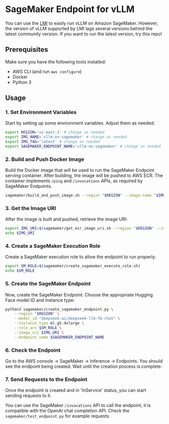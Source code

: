 # SageMaker Endpoint for vLLM

You can use the [LMI](https://docs.djl.ai/docs/serving/serving/docs/lmi/index.html) to easily run vLLM on Amazon SageMaker. However, the version of vLLM supported by LMI lags several versions behind the latest community version. If you want to run the latest version, try this repo!

## Prerequisites

Make sure you have the following tools installed:
- AWS CLI (and run `aws configure`)
- Docker
- Python 3

## Usage

### 1. Set Environment Variables

Start by setting up some environment variables. Adjust them as needed:

```sh
export REGION='us-east-1' # change as needed
export IMG_NAME='vllm-on-sagemaker' # change as needed
export IMG_TAG='latest' # change as needed
export SAGEMAKER_ENDPOINT_NAME='vllm-on-sagemaker' # change as needed
```

### 2. Build and Push Docker Image

Build the Docker image that will be used to run the SageMaker Endpoint serving container. After building, the image will be pushed to AWS ECR. The container implements `/ping` and `/invocations` APIs, as required by SageMaker Endpoints.

```sh
sagemaker/build_and_push_image.sh --region "$REGION" --image-name "$IMG_NAME" --tag "$IMG_TAG"
```

### 3. Get the Image URI

After the image is built and pushed, retrieve the image URI:

```sh
export IMG_URI=$(sagemaker/get_ecr_image_uri.sh --region "$REGION" --image-name "$IMG_NAME" --tag "$IMG_TAG")
echo $IMG_URI
```

### 4. Create a SageMaker Execution Role

Create a SageMaker execution role to allow the endpoint to run properly:

```sh
export SM_ROLE=$(sagemaker/create_sagemaker_execute_role.sh)
echo $SM_ROLE
```

### 5. Create the SageMaker Endpoint

Now, create the SageMaker Endpoint. Choose the appropriate Hugging Face model ID and instance type:

```sh
python3 sagemaker/create_sagemaker_endpoint.py \
    --region "$REGION" \
    --model_id "deepseek-ai/deepseek-llm-7b-chat" \
    --instance_type ml.g5.4xlarge \
    --role_arn $SM_ROLE \
    --image_uri $IMG_URI \
    --endpoint_name $SAGEMAKER_ENDPOINT_NAME
```

### 6. Check the Endpoint

Go to the AWS console -> SageMaker -> Inference -> Endpoints. You should see the endpoint being created. Wait until the creation process is complete.

### 7. Send Requests to the Endpoint

Once the endpoint is created and in 'InService' status, you can start sending requests to it.

You can use the SageMaker `/invocations` API to call the endpoint; it is compatible with the OpenAI chat completion API. Check the `sagemaker/test_endpoint.py` for example requests.
